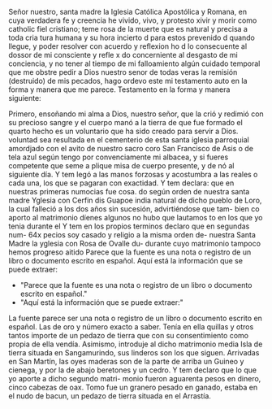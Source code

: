 Señor nuestro, santa madre la Iglesia Católica Apostólica y Romana, en cuya verdadera fe y creencia he vivido, vivo,
y protesto xivir y morir como catholic fiel cristiano; teme rosa de la muerte que es natural y precisa a toda cria tura humana y su hora incierto d para estos prevenido d quando llegue, y poder resolver con acuerdo y reflexion ho d lo consecuente al dossor de mi consciente y refle x
do concerniente al desgasto de mi conciencia, y no tener al tiempo de mi falloamiento algún cuidado temporal que me obstre pedir a Dios nuestro senor de todas veras la remisión (destruido) de mis pecados, hago ordevo este mi testamento auto en la forma y manera que me parece.
Testamento en la forma y manera siguiente:

Primero, ensoñando mi alma a Dios, nuestro señor, que la crió y redimió con su precioso sangre y el cuerpo manó a la tierra de que fue formado el quarto hecho es un voluntario que ha sido creado para servir a Dios.
voluntad sea resultada en el cementerio de esta santa iglesia parroquial amordjado con el avito de nuestro sacro coro San Francisco de Asis o de tela azul según tengo por convenciamente mi albacea, y si fueres competente que seme a
plique misa de cuerpo presente, y de nó al siguiente día. Y tem legó a las manos forzosas y acostumbra a las reales o cada una, los que se pagaran con exactidad. Y tem declara: que en nuestras primeras numocias fue cosa.
do según orden de nuestra santa madre Yglesia con Cerfin
dis Guapoe india natural de dicho pueblo de Loro, la cual
falleció a los dos años sin sucesión, advirtiéndose que tam-
bien co aporto al matrimonio díenes algunos no hubo que
lautamos
to en los que yo tenia durante el
Y tem en los propios terminos declaro que en segundas num- 64x pecios soy casado y religio a la misma orden de- nuestra Santa Madre la yglesia con Rosa de Ovalle du- durante cuyo matrimonio tampoco hemos progreso aitido
Parece que la fuente es una nota o registro de un libro o documento escrito en español. Aquí está la información que se puede extraer:

- "Parece que la fuente es una nota o registro de un libro o documento escrito en español."
- "Aquí está la información que se puede extraer:"

La fuente parece ser una nota o registro de un libro o documento escrito en español.
Las de oro y número exacto a saber. Tenía en ella quillas y otros tantos importe de un pedazo de tierra que con su consentimiento como propia de ella vendía. Asimismo, introduje al dicho matrimonio media Isla de tierra situada en Sangamurindo, sus linderos son los que siguen.
Arrivadas en San Martín, las oyes maderas son de la parte de arriba un Guineo y cienega, y por la de abajo beretones y un cedro. Y tem declaro que lo que yo aporte a dicho segundo matri- monio fueron aguarenta pesos en dinero, cinco cabezas de oax.
Tomo fue un granero pesado en ganado, estaba en el nudo de bacun, un pedazo de tierra situada en el Arrastía.